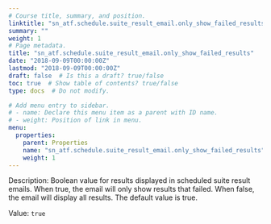 ```yaml
---
# Course title, summary, and position.
linktitle: "sn_atf.schedule.suite_result_email.only_show_failed_results"
summary: ""
weight: 1
# Page metadata.
title: "sn_atf.schedule.suite_result_email.only_show_failed_results"
date: "2018-09-09T00:00:00Z"
lastmod: "2018-09-09T00:00:00Z"
draft: false  # Is this a draft? true/false
toc: true  # Show table of contents? true/false
type: docs  # Do not modify.

# Add menu entry to sidebar.
# - name: Declare this menu item as a parent with ID name.
# - weight: Position of link in menu.
menu:
  properties:
    parent: Properties
    name: "sn_atf.schedule.suite_result_email.only_show_failed_results"
    weight: 1
---
```


Description: Boolean value for results displayed in scheduled suite result emails. When true, the email will only show results that failed. When false, the email will display all results. The default value is true.


Value: `true`